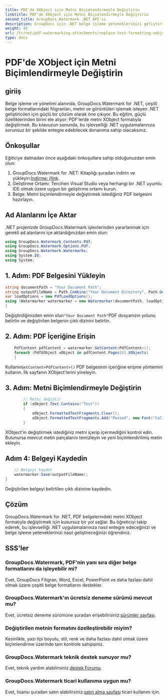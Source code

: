 ```yaml
---
title: PDF'de XObject için Metni Biçimlendirmeyle Değiştirin
linktitle: PDF'de XObject için Metni Biçimlendirmeyle Değiştirin
second_title: GroupDocs.Watermark .NET API'si
description: GroupDocs için .NET belge işleme yeteneklerinizi geliştirin. PDF'lerdeki metni zahmetsizce biçimlendirmeyle nasıl değiştireceğinizi öğrenin.
weight: 45
url: /tr/net/pdf-watermarking-attachments/replace-text-formatting-xobject-pdf/
type: docs
---
```

# PDF'de XObject için Metni Biçimlendirmeyle Değiştirin

## giriiş
Belge işleme ve yönetimi alanında, GroupDocs.Watermark for .NET, çeşitli belge formatlarındaki filigranları, metni ve görüntüleri işlemek isteyen .NET geliştiricileri için güçlü bir çözüm olarak öne çıkıyor. Bu eğitim, güçlü özelliklerinden birini ele alıyor: PDF'lerde metni XObject formatıyla değiştirmek. Bu kılavuzun sonunda, bu işlevselliği .NET uygulamalarınıza sorunsuz bir şekilde entegre edebilecek donanıma sahip olacaksınız.
## Önkoşullar
Eğiticiye dalmadan önce aşağıdaki önkoşullara sahip olduğunuzdan emin olun:
1.  GroupDocs.Watermark for .NET: Kitaplığı şuradan indirin ve yükleyin:[İndirme: {link](https://releases.groupdocs.com/Watermark/net/).
2. Geliştirme Ortamı: Tercihen Visual Studio veya herhangi bir .NET uyumlu IDE olmak üzere uygun bir geliştirme ortamı kurun.
3. Belge: Metni biçimlendirmeyle değiştirmek istediğiniz PDF belgesini hazırlayın.

## Ad Alanlarını İçe Aktar
.NET projenizde GroupDocs.Watermark işlevlerinden yararlanmak için gerekli ad alanlarını içe aktardığınızdan emin olun:
```csharp
using GroupDocs.Watermark.Contents.Pdf;
using GroupDocs.Watermark.Options.Pdf;
using GroupDocs.Watermark.Watermarks;
using System.IO;
using System;
```
## 1. Adım: PDF Belgesini Yükleyin
```csharp
string documentPath = "Your Document Path";
string outputFileName = Path.Combine("Your Document Directory", Path.GetFileName(documentPath));
var loadOptions = new PdfLoadOptions();
using (Watermarker watermarker = new Watermarker(documentPath, loadOptions))
{
```
 Değiştirdiğinizden emin olun`"Your Document Path"`PDF dosyanızın yolunu belirtin ve değiştirilen belgenin çıktı dizinini belirtin.
## 2. Adım: PDF İçeriğine Erişin
```csharp
    PdfContent pdfContent = watermarker.GetContent<PdfContent>();
    foreach (PdfXObject xObject in pdfContent.Pages[0].XObjects)
    {
```
 Kullanın`GetContent<PdfContent>()` PDF belgesinin içeriğine erişme yöntemini kullanın. İlk sayfanın XObject'lerini yineleyin.
## 3. Adım: Metni Biçimlendirmeyle Değiştirin
```csharp
        // Metni değiştir
        if (xObject.Text.Contains("Test"))
        {
            xObject.FormattedTextFragments.Clear();
            xObject.FormattedTextFragments.Add("Passed", new Font("Calibri", 19, FontStyle.Bold), Color.Red, Color.Aqua);
        }
```
XObject'in değiştirmek istediğiniz metni içerip içermediğini kontrol edin. Bulunursa mevcut metin parçalarını temizleyin ve yeni biçimlendirilmiş metin ekleyin.
## Adım 4: Belgeyi Kaydedin
```csharp
    // Belgeyi kaydet
    watermarker.Save(outputFileName);
}
```
Değiştirilen belgeyi belirtilen çıktı dizinine kaydedin.

## Çözüm
GroupDocs.Watermark for .NET, PDF belgelerindeki metni XObject formatıyla değiştirmek için kusursuz bir yol sağlar. Bu öğreticiyi takip ederek, bu işlevselliği .NET uygulamalarınıza nasıl entegre edeceğinizi ve belge işleme yeteneklerinizi nasıl geliştireceğinizi öğrendiniz.
## SSS'ler
### GroupDocs.Watermark, PDF'nin yanı sıra diğer belge formatlarını da işleyebilir mi?
Evet, GroupDocs Filigran, Word, Excel, PowerPoint ve daha fazlası dahil olmak üzere çeşitli belge formatlarını destekler.
### GroupDocs.Watermark'ın ücretsiz deneme sürümü mevcut mu?
 Evet, ücretsiz deneme sürümüne şuradan erişebilirsiniz:[sürümler sayfası](https://releases.groupdocs.com/).
### Değiştirilen metnin formatını özelleştirebilir miyim?
Kesinlikle, yazı tipi boyutu, stil, renk ve daha fazlası dahil olmak üzere biçimlendirme üzerinde tam kontrole sahipsiniz.
### GroupDocs.Watermark teknik destek sunuyor mu?
 Evet, teknik yardım alabilirsiniz.[destek Forumu](https://forum.groupdocs.com/c/watermark/19).
### GroupDocs.Watermark ticari kullanıma uygun mu?
 Evet, lisansı şuradan satın alabilirsiniz:[satın alma sayfası](https://purchase.groupdocs.com/buy) ticari kullanım için.